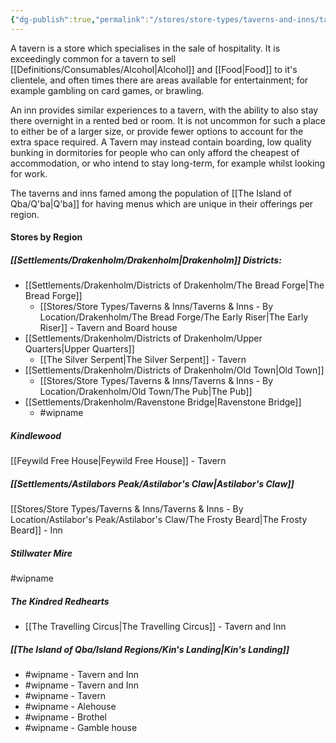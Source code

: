 ```yaml
---
{"dg-publish":true,"permalink":"/stores/store-types/taverns-and-inns/tavern-or-inn/"}
---
```



A tavern is a store which specialises in the sale of hospitality. It is exceedingly common for a tavern to sell [[Definitions/Consumables/Alcohol\|Alcohol]] and [[Food\|Food]] to it's clientele, and often times there are areas available for entertainment; for example gambling on card games, or brawling.

An inn provides similar experiences to a tavern, with the ability to also stay there overnight in a rented bed or room. It is not uncommon for such a place to either be of a larger size, or provide fewer options to account for the extra space required. A Tavern may instead contain boarding, low quality bunking in dormitories for people who can only afford the cheapest of accommodation, or who intend to stay long-term, for example whilst looking for work.

The taverns and inns famed among the population of [[The Island of Qba/Q'ba\|Q'ba]] for having menus which are unique in their offerings per region.
#### Stores by Region

##### [[Settlements/Drakenholm/Drakenholm\|Drakenholm]] Districts:
- [[Settlements/Drakenholm/Districts of Drakenholm/The Bread Forge\|The Bread Forge]]
	- [[Stores/Store Types/Taverns & Inns/Taverns & Inns - By Location/Drakenholm/The Bread Forge/The Early Riser\|The Early Riser]] - Tavern and Board house
- [[Settlements/Drakenholm/Districts of Drakenholm/Upper Quarters\|Upper Quarters]]
	- [[The Silver Serpent\|The Silver Serpent]] - Tavern
- [[Settlements/Drakenholm/Districts of Drakenholm/Old Town\|Old Town]]
	- [[Stores/Store Types/Taverns & Inns/Taverns & Inns - By Location/Drakenholm/Old Town/The Pub\|The Pub]] 
- [[Settlements/Drakenholm/Ravenstone Bridge\|Ravenstone Bridge]]
	- #wipname 

##### Kindlewood
[[Feywild Free House\|Feywild Free House]] - Tavern

##### [[Settlements/Astilabors Peak/Astilabor's Claw\|Astilabor's Claw]]
[[Stores/Store Types/Taverns & Inns/Taverns & Inns - By Location/Astilabor's Peak/Astilabor's Claw/The Frosty Beard\|The Frosty Beard]] - Inn

##### Stillwater Mire
#wipname

##### The Kindred Redhearts
- [[The Travelling Circus\|The Travelling Circus]] - Tavern and Inn

##### [[The Island of Qba/Island Regions/Kin's Landing\|Kin's Landing]]
- #wipname - Tavern and Inn
- #wipname - Tavern and Inn
- #wipname - Tavern
- #wipname - Alehouse
- #wipname - Brothel
- #wipname - Gamble house